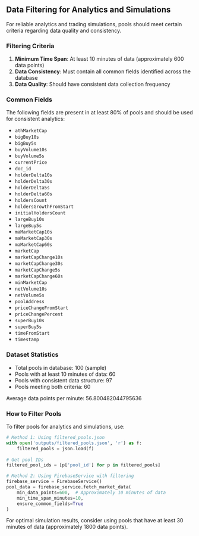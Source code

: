 
## Data Filtering for Analytics and Simulations

For reliable analytics and trading simulations, pools should meet certain criteria regarding data quality and consistency.

### Filtering Criteria

1. **Minimum Time Span**: At least 10 minutes of data (approximately 600 data points)
2. **Data Consistency**: Must contain all common fields identified across the database
3. **Data Quality**: Should have consistent data collection frequency

### Common Fields

The following fields are present in at least 80% of pools and should be used for consistent analytics:

- `athMarketCap`
- `bigBuy10s`
- `bigBuy5s`
- `buyVolume10s`
- `buyVolume5s`
- `currentPrice`
- `doc_id`
- `holderDelta10s`
- `holderDelta30s`
- `holderDelta5s`
- `holderDelta60s`
- `holdersCount`
- `holdersGrowthFromStart`
- `initialHoldersCount`
- `largeBuy10s`
- `largeBuy5s`
- `maMarketCap10s`
- `maMarketCap30s`
- `maMarketCap60s`
- `marketCap`
- `marketCapChange10s`
- `marketCapChange30s`
- `marketCapChange5s`
- `marketCapChange60s`
- `minMarketCap`
- `netVolume10s`
- `netVolume5s`
- `poolAddress`
- `priceChangeFromStart`
- `priceChangePercent`
- `superBuy10s`
- `superBuy5s`
- `timeFromStart`
- `timestamp`

### Dataset Statistics

- Total pools in database: 100 (sample)
- Pools with at least 10 minutes of data: 60
- Pools with consistent data structure: 97
- Pools meeting both criteria: 60

Average data points per minute: 56.800482044795636

### How to Filter Pools

To filter pools for analytics and simulations, use:

```python
# Method 1: Using filtered_pools.json
with open('outputs/filtered_pools.json', 'r') as f:
    filtered_pools = json.load(f)
    
# Get pool IDs
filtered_pool_ids = [p['pool_id'] for p in filtered_pools]

# Method 2: Using FirebaseService with filtering
firebase_service = FirebaseService()
pool_data = firebase_service.fetch_market_data(
    min_data_points=600,  # Approximately 10 minutes of data
    min_time_span_minutes=10,
    ensure_common_fields=True
)
```

For optimal simulation results, consider using pools that have at least 30 minutes of data (approximately 1800 data points).
